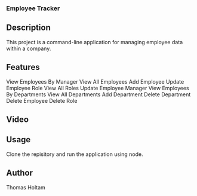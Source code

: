 
### Employee Tracker


## Description
This project is a command-line application for managing employee data within a company.

## Features
View Employees By Manager
View All Employees
Add Employee
Update Employee Role
View All Roles
Update Employee Manager
View Employees By Departments
View All Departments
Add Department
Delete Department
Delete Employee
Delete Role

## Video

## Usage
Clone the repisitory and run the application using node.

## Author
Thomas Holtam
